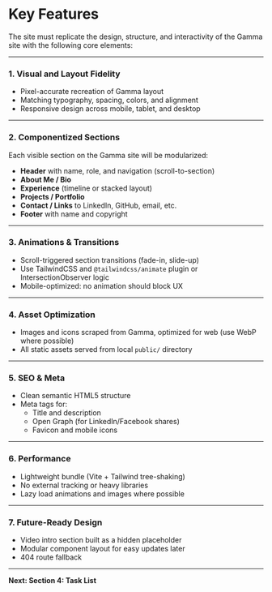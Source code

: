 # **Key Features**

The site must replicate the design, structure, and interactivity of the Gamma site with the following core elements:

---

### 1. **Visual and Layout Fidelity**
- Pixel-accurate recreation of Gamma layout
- Matching typography, spacing, colors, and alignment
- Responsive design across mobile, tablet, and desktop

---

### 2. **Componentized Sections**
Each visible section on the Gamma site will be modularized:
- **Header** with name, role, and navigation (scroll-to-section)
- **About Me / Bio**
- **Experience** (timeline or stacked layout)
- **Projects / Portfolio**
- **Contact / Links** to LinkedIn, GitHub, email, etc.
- **Footer** with name and copyright

---

### 3. **Animations & Transitions**
- Scroll-triggered section transitions (fade-in, slide-up)
- Use TailwindCSS and `@tailwindcss/animate` plugin or IntersectionObserver logic
- Mobile-optimized: no animation should block UX

---

### 4. **Asset Optimization**
- Images and icons scraped from Gamma, optimized for web (use WebP where possible)
- All static assets served from local `public/` directory

---

### 5. **SEO & Meta**
- Clean semantic HTML5 structure
- Meta tags for:
  - Title and description
  - Open Graph (for LinkedIn/Facebook shares)
  - Favicon and mobile icons

---

### 6. **Performance**
- Lightweight bundle (Vite + Tailwind tree-shaking)
- No external tracking or heavy libraries
- Lazy load animations and images where possible

---

### 7. **Future-Ready Design**
- Video intro section built as a hidden placeholder
- Modular component layout for easy updates later
- 404 route fallback

---

**Next: Section 4: Task List**
